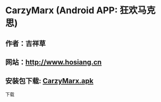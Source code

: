 # CarzyMarx (Android APP: 狂欢马克思)

## 作者：吉祥草

## 网站：http://www.hosiang.cn

## 安装包下载: [CarzyMarx.apk](https://github.com/Hosiang1026/CarzyMarx/blob/master/app/release/app-release.apk) 
   <a herf="https://github.com/Hosiang1026/CarzyMarx/blob/master/app/release/app-release.apk">下载</a>
